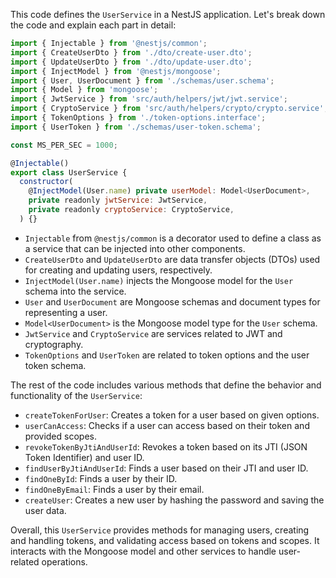 This code defines the `UserService` in a NestJS application. Let's break down the code and explain each part in detail:

```javascript
import { Injectable } from '@nestjs/common';
import { CreateUserDto } from './dto/create-user.dto';
import { UpdateUserDto } from './dto/update-user.dto';
import { InjectModel } from '@nestjs/mongoose';
import { User, UserDocument } from './schemas/user.schema';
import { Model } from 'mongoose';
import { JwtService } from 'src/auth/helpers/jwt/jwt.service';
import { CryptoService } from 'src/auth/helpers/crypto/crypto.service';
import { TokenOptions } from './token-options.interface';
import { UserToken } from './schemas/user-token.schema';

const MS_PER_SEC = 1000;

@Injectable()
export class UserService {
  constructor(
    @InjectModel(User.name) private userModel: Model<UserDocument>,
    private readonly jwtService: JwtService,
    private readonly cryptoService: CryptoService,
  ) {}
```

- `Injectable` from `@nestjs/common` is a decorator used to define a class as a service that can be injected into other components.
- `CreateUserDto` and `UpdateUserDto` are data transfer objects (DTOs) used for creating and updating users, respectively.
- `InjectModel(User.name)` injects the Mongoose model for the `User` schema into the service.
- `User` and `UserDocument` are Mongoose schemas and document types for representing a user.
- `Model<UserDocument>` is the Mongoose model type for the `User` schema.
- `JwtService` and `CryptoService` are services related to JWT and cryptography.
- `TokenOptions` and `UserToken` are related to token options and the user token schema.

The rest of the code includes various methods that define the behavior and functionality of the `UserService`:

- `createTokenForUser`: Creates a token for a user based on given options.
- `userCanAccess`: Checks if a user can access based on their token and provided scopes.
- `revokeTokenByJtiAndUserId`: Revokes a token based on its JTI (JSON Token Identifier) and user ID.
- `findUserByJtiAndUserId`: Finds a user based on their JTI and user ID.
- `findOneById`: Finds a user by their ID.
- `findOneByEmail`: Finds a user by their email.
- `createUser`: Creates a new user by hashing the password and saving the user data.

Overall, this `UserService` provides methods for managing users, creating and handling tokens, and validating access based on tokens and scopes. It interacts with the Mongoose model and other services to handle user-related operations.
